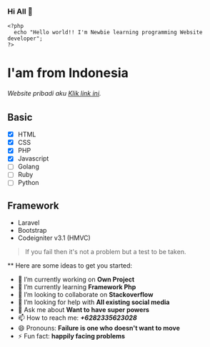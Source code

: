### Hi All 👋
```
<?php
  echo "Hello world!! I'm Newbie learning programming Website developer";
?>
```

# I'am from Indonesia
###### Website pribadi aku [Klik link ini](https://dafrinmaulana.xyz/).


## Basic
- [x] HTML
- [x] CSS
- [x] PHP
- [x] Javascript
- [ ] Golang
- [ ] Ruby
- [ ] Python

## Framework
- Laravel
- Bootstrap
- Codeigniter v3.1 (HMVC)


> If you fail then it's not a problem but a test to be taken.

**
Here are some ideas to get you started:

- 🔭 I’m currently working on **Own Project**
- 🌱 I’m currently learning **Framework Php**
- 👯 I’m looking to collaborate on **Stackoverflow**
- 🤔 I’m looking for help with **All existing social media**
- 💬 Ask me about **Want to have super powers**
- 📫 How to reach me: ***+6282335623028***
- 😄 Pronouns: **Failure is one who doesn't want to move**
- ⚡ Fun fact: **happily facing problems**

